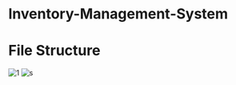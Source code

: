 # Inventory-Management-System
# File Structure
![1](https://github.com/user-attachments/assets/980d6ac2-a22f-4e7f-ad92-d7b11c737d92)
![s](https://github.com/user-attachments/assets/3f25ba89-70a5-4d99-b777-1bbffd298bed)


